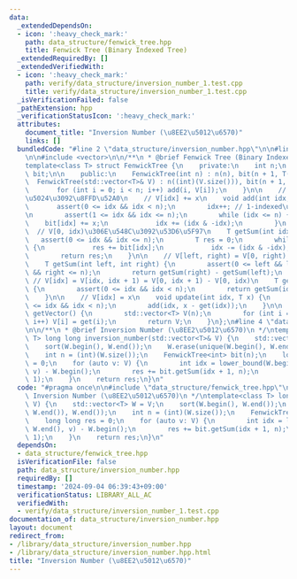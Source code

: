 ```yaml
---
data:
  _extendedDependsOn:
  - icon: ':heavy_check_mark:'
    path: data_structure/fenwick_tree.hpp
    title: Fenwick Tree (Binary Indexed Tree)
  _extendedRequiredBy: []
  _extendedVerifiedWith:
  - icon: ':heavy_check_mark:'
    path: verify/data_structure/inversion_number_1.test.cpp
    title: verify/data_structure/inversion_number_1.test.cpp
  _isVerificationFailed: false
  _pathExtension: hpp
  _verificationStatusIcon: ':heavy_check_mark:'
  attributes:
    document_title: "Inversion Number (\u8EE2\u5012\u6570)"
    links: []
  bundledCode: "#line 2 \"data_structure/inversion_number.hpp\"\n\n#line 2 \"data_structure/fenwick_tree.hpp\"\
    \n\n#include <vector>\n\n/**\n * @brief Fenwick Tree (Binary Indexed Tree)\n */\n\
    template<class T> struct FenwickTree {\n    private:\n    int n;\n    std::vector<int>\
    \ bit;\n\n    public:\n    FenwickTree(int n) : n(n), bit(n + 1, T(0)) {}\n  \
    \  FenwickTree(std::vector<T>& V) : n((int)(V.size())), bit(n + 1, T(0)) {\n \
    \       for (int i = 0; i < n; i++) add(i, V[i]);\n    }\n\n    // 0-indexed\u3067\
    \u5024\u3092\u8FFD\u52A0\n    // V[idx] += x\n    void add(int idx, T x) {\n \
    \       assert(0 <= idx && idx < n);\n        idx++; // 1-indexed\u306B\u3059\u308B\
    \n        assert(1 <= idx && idx <= n);\n        while (idx <= n) {\n        \
    \    bit[idx] += x;\n            idx += (idx & -idx);\n        }\n    }\n\n  \
    \  // V[0, idx)\u306E\u548C\u3092\u53D6\u5F97\n    T getSum(int idx) {\n     \
    \   assert(0 <= idx && idx <= n);\n        T res = 0;\n        while (idx > 0)\
    \ {\n            res += bit[idx];\n            idx -= (idx & -idx);\n        }\n\
    \        return res;\n    }\n\n    // V[left, right) = V[0, right) - V[0, left)\n\
    \    T getSum(int left, int right) {\n        assert(0 <= left && left <= right\
    \ && right <= n);\n        return getSum(right) - getSum(left);\n    }\n\n   \
    \ // V[idx] = V[idx, idx + 1) = V[0, idx + 1) - V[0, idx)\n    T get(int idx)\
    \ {\n        assert(0 <= idx && idx < n);\n        return getSum(idx + 1) - getSum(idx);\n\
    \    }\n\n    // V[idx] = x\n    void update(int idx, T x) {\n        assert(0\
    \ <= idx && idx < n);\n        add(idx, x - get(idx));\n    }\n\n    std::vector<T>\
    \ getVector() {\n        std::vector<T> V(n);\n        for (int i = 0; i < n;\
    \ i++) V[i] = get(i);\n        return V;\n    }\n};\n#line 4 \"data_structure/inversion_number.hpp\"\
    \n\n/**\n * @brief Inversion Number (\u8EE2\u5012\u6570)\n */\ntemplate<class\
    \ T> long long inversion_number(std::vector<T>& V) {\n    std::vector<T> W = V;\n\
    \    sort(W.begin(), W.end());\n    W.erase(unique(W.begin(), W.end()), W.end());\n\
    \    int n = (int)(W.size());\n    FenwickTree<int> bit(n);\n    long long res\
    \ = 0;\n    for (auto v: V) {\n        int idx = lower_bound(W.begin(), W.end(),\
    \ v) - W.begin();\n        res += bit.getSum(idx + 1, n);\n        bit.add(idx,\
    \ 1);\n    }\n    return res;\n}\n"
  code: "#pragma once\n\n#include \"data_structure/fenwick_tree.hpp\"\n\n/**\n * @brief\
    \ Inversion Number (\u8EE2\u5012\u6570)\n */\ntemplate<class T> long long inversion_number(std::vector<T>&\
    \ V) {\n    std::vector<T> W = V;\n    sort(W.begin(), W.end());\n    W.erase(unique(W.begin(),\
    \ W.end()), W.end());\n    int n = (int)(W.size());\n    FenwickTree<int> bit(n);\n\
    \    long long res = 0;\n    for (auto v: V) {\n        int idx = lower_bound(W.begin(),\
    \ W.end(), v) - W.begin();\n        res += bit.getSum(idx + 1, n);\n        bit.add(idx,\
    \ 1);\n    }\n    return res;\n}\n"
  dependsOn:
  - data_structure/fenwick_tree.hpp
  isVerificationFile: false
  path: data_structure/inversion_number.hpp
  requiredBy: []
  timestamp: '2024-09-04 06:39:43+09:00'
  verificationStatus: LIBRARY_ALL_AC
  verifiedWith:
  - verify/data_structure/inversion_number_1.test.cpp
documentation_of: data_structure/inversion_number.hpp
layout: document
redirect_from:
- /library/data_structure/inversion_number.hpp
- /library/data_structure/inversion_number.hpp.html
title: "Inversion Number (\u8EE2\u5012\u6570)"
---
```

